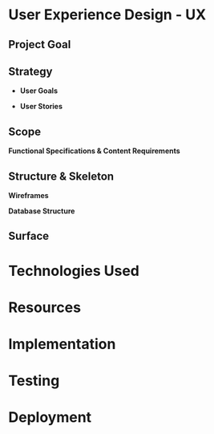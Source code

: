 # User Experience Design - UX

## Project Goal

## Strategy

- **User Goals**

- **User Stories**

## Scope

**Functional Specifications & Content Requirements**

## Structure & Skeleton

**Wireframes**

**Database Structure**

## Surface

# Technologies Used

# Resources

# Implementation

# Testing

# Deployment

